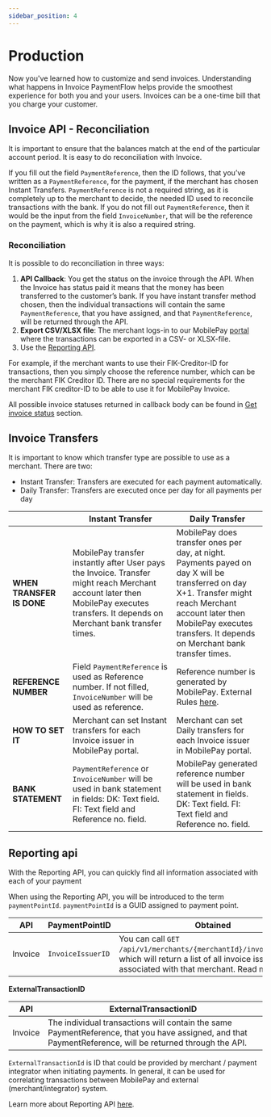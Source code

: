 ```yaml
---
sidebar_position: 4
---
```


# Production

Now you've learned how to customize and send invoices. Understanding what happens in Invoice PaymentFlow helps provide the smoothest experience for both you and your users. Invoices can be a one-time bill that you charge your customer.

## Invoice API - Reconciliation

It is important to ensure that the balances match at the end of the particular account period. It is easy to do reconciliation with Invoice.

If you fill out the field `PaymentReference`, then the ID follows, that you’ve written as a `PaymentReference`, for the payment, if the merchant has chosen Instant Transfers. `PaymentReference` is not a required string, as it is completely up to the merchant to decide, the needed ID used to reconcile transactions with the bank. If you do not fill out `PaymentReference`, then it would be the input from the field `InvoiceNumber`, that will be the reference on the payment, which is why it is also a required string.

### Reconciliation

It is possible to do reconciliation in three ways:

1. **API Callback**: You get the status on the invoice through the API. When the Invoice has status paid it means that the money has been transferred to the customer’s bank. If you have instant transfer method chosen, then the individual transactions will contain the same `PaymentReference`, that you have assigned, and that `PaymentReference`, will be returned through the API.
2. **Export CSV/XLSX file**: The merchant logs-in to our MobilePay [portal](https://admin.mobilepay.dk) where the transactions can be exported in a CSV- or XLSX-file.
3. Use the [Reporting API](/docs/reporting).

For example, if the merchant wants to use their FIK-Creditor-ID for transactions, then you simply choose the reference number, which can be the merchant FIK Creditor ID. There are no special requirements for the merchant FIK creditor-ID to be able to use it for MobilePay Invoice.

All possible invoice statuses returned in callback body can be found in [Get invoice status](/docs/invoice/api-endpoint-reference#get-invoice-status) section.

## Invoice Transfers

It is important to know which transfer type are possible to use as a merchant. There are two:

* Instant Transfer: Transfers are executed for each payment automatically.
* Daily Transfer: Transfers are executed once per day for all payments per day

| | Instant Transfer | Daily Transfer |
|--|--|--|
|**WHEN TRANSFER IS DONE**|MobilePay transfer instantly after User pays the Invoice. Transfer might reach Merchant account later then MobilePay executes transfers. It depends on Merchant bank transfer times.| MobilePay does transfer ones per day, at night. Payments payed on day X will be transferred on day X+1. Transfer might reach Merchant account later then MobilePay executes transfers. It depends on Merchant bank transfer times.|
|**REFERENCE NUMBER**|Field  `PaymentReference` is used as Reference number. If not filled, `InvoiceNumber` will be used as reference.|Reference number is generated by MobilePay. External Rules [here](/docs/support/faq#what-is-payment-reference).|
|**HOW TO SET IT**| Merchant can set Instant transfers for each Invoice issuer in MobilePay portal. | Merchant can set Daily transfers for each Invoice issuer in MobilePay portal.|
|**BANK STATEMENT**|`PaymentReference` or `InvoiceNumber` will be used in bank statement in fields: DK: Text field. FI: Text field and Reference no. field.| MobilePay generated reference number will be used in bank statement in fields. DK: Text field. FI: Text field and Reference no. field.|

## Reporting api

With the Reporting API, you can quickly find all information associated with each of your payment

When using the Reporting API, you will be introduced to the term `paymentPointId`. `paymentPointId` is a GUID assigned to payment point.

| API | PaymentPointID | Obtained|
|--|--|--|
| Invoice | `InvoiceIssuerID` | You can call `GET /api/v1/merchants/{merchantId}/invoiceissuers`, which will return a list of all invoice issuers, associated with that merchant. Read more [here](/docs/invoice/invoice-issuers) |

**ExternalTransactionID**

| API | ExternalTransactionID |
|--|--|
| Invoice | The individual transactions will contain the same PaymentReference, that you have assigned, and that PaymentReference, will be returned through the API. |

`ExternalTransactionId` is ID that could be provided by merchant / payment integrator when initiating payments. In general, it can be used for correlating transactions between MobilePay and external (merchant/integrator) system.

Learn more about Reporting API [here](/docs/reporting).
